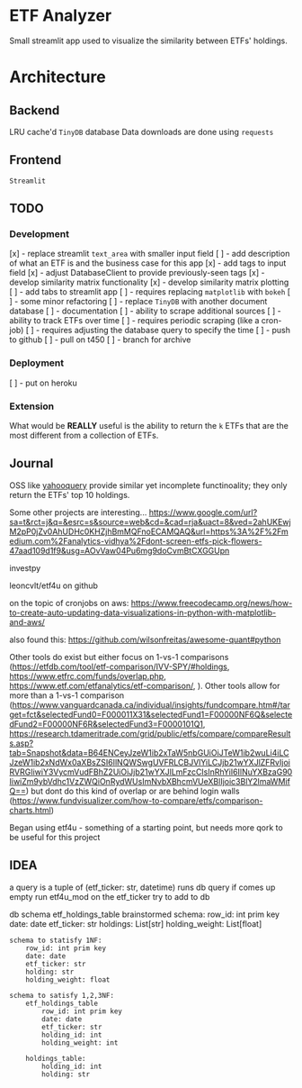 # ETF Analyzer
Small streamlit app used to visualize the similarity between ETFs' holdings.

# Architecture
## Backend
LRU cache'd `TinyDB` database
Data downloads are done using `requests`

## Frontend
`Streamlit`

## TODO
### Development
[x] - replace streamlit `text_area` with smaller input field
[ ] - add description of what an ETF is and the business case for this app
[x] - add tags to input field
    [x] - adjust DatabaseClient to provide previously-seen tags
[x] - develop similarity matrix functionality
[x] - develop similarity matrix plotting
[ ] - add tabs to streamlit app
    [ ] - requires replacing `matplotlib` with `bokeh`
[ ] - some minor refactoring
[ ] - replace `TinyDB` with another document database
[ ] - documentation
[ ] - ability to scrape additional sources
[ ] - ability to track ETFs over time
    [ ] - requires periodic scraping (like a cron-job)
    [ ] - requires adjusting the database query to specify the time
[ ] - push to github
    [ ] - pull on t450
    [ ] - branch for archive

### Deployment
[ ] - put on heroku

### Extension
What would be **REALLY** useful is the ability to return the `k` ETFs that are the most different from a collection of ETFs.

## Journal
OSS like [yahooquery](https://yahooquery.dpguthrie.com/) provide similar yet incomplete functinoality; they only return the ETFs' top 10 holdings.

Some other projects are interesting... https://www.google.com/url?sa=t&rct=j&q=&esrc=s&source=web&cd=&cad=rja&uact=8&ved=2ahUKEwjM2pP0jZv0AhUDHc0KHZjhBmMQFnoECAMQAQ&url=https%3A%2F%2Fmedium.com%2Fanalytics-vidhya%2Fdont-screen-etfs-pick-flowers-47aad109d1f9&usg=AOvVaw04Pu6mg9doCvmBtCXGGUpn

investpy

leoncvlt/etf4u on github

on the topic of cronjobs on aws: https://www.freecodecamp.org/news/how-to-create-auto-updating-data-visualizations-in-python-with-matplotlib-and-aws/

also found this: https://github.com/wilsonfreitas/awesome-quant#python


Other tools do exist but either focus on 1-vs-1 comparisons (https://etfdb.com/tool/etf-comparison/IVV-SPY/#holdings, https://www.etfrc.com/funds/overlap.php, https://www.etf.com/etfanalytics/etf-comparison/, ). Other tools allow for more than a 1-vs-1 comparison (https://www.vanguardcanada.ca/individual/insights/fundcompare.htm#/target=fct&selectedFund0=F000011X31&selectedFund1=F00000NF6Q&selectedFund2=F00000NF6R&selectedFund3=F0000101Q1, https://research.tdameritrade.com/grid/public/etfs/compare/compareResults.asp?tab=Snapshot&data=B64ENCeyJzeW1ib2xTaW5nbGUiOiJTeW1ib2wuLi4iLCJzeW1ib2xNdWx0aXBsZSI6IlNQWSwgUVFRLCBJVlYiLCJjb21wYXJlZFRvIjoiRVRGIiwiY3VycmVudFBhZ2UiOiJjb21wYXJlLmFzcCIsInRhYiI6IlNuYXBzaG90IiwiZm9ybVdhc1VzZWQiOnRydWUsImNvbXBhcmVUeXBlIjoic3BlY2lmaWMifQ==) but dont do this kind of overlap or are behind login walls (https://www.fundvisualizer.com/how-to-compare/etfs/comparison-charts.html)

Began using etf4u - something of a starting point, but needs more qork to be useful for this project

## IDEA
a query is a tuple of (etf_ticker: str, datetime)
    runs db query
    if comes up empty
        run etf4u_mod on the etf_ticker
        try to add to db

db schema
    etf_holdings_table
    brainstormed schema:
        row_id: int prim key
        date: date
        etf_ticker: str
        holdings: List[str]
        holding_weight: List[float]
    
    schema to statisfy 1NF:
        row_id: int prim key
        date: date
        etf_ticker: str
        holding: str
        holding_weight: float

    schema to satisfy 1,2,3NF:
        etf_holdings_table
            row_id: int prim key
            date: date
            etf_ticker: str
            holding_id: int
            holding_weight: int

        holdings_table:
            holding_id: int
            holding: str